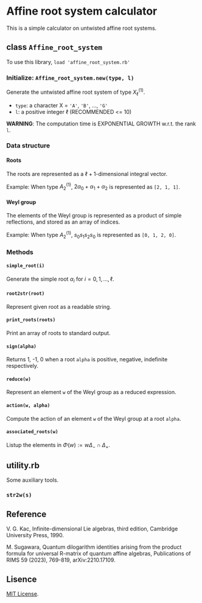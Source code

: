 # Affine root system calculator

This is a simple calculator on untwisted affine root systems.

## class `Affine_root_system`
To use this library, `load 'affine_root_system.rb'`

### Initialize: `Affine_root_system.new(type, l)`
Generate the untwisted affine root system of type $X_{\ell}^{(1)}$.
* `type`: a character X = `'A'`, `'B'`, ..., `'G'`
* `l`: a positive integer $\ell$ (RECOMMENDED <= 10)

**WARNING**: The computation time is EXPONENTIAL GROWTH w.r.t. the rank `l`.

### Data structure
#### Roots
The roots are represented as a $\ell+1$-dimensional integral vector.

Example: When type $A_2^{(1)}$, $2\alpha_0 + \alpha_1 + \alpha_2$ is represented as `[2, 1, 1]`.

#### Weyl group
The elements of the Weyl group is represented as a product of simple reflections,
and stored as an array of indices.

Example: When type $A_2^{(1)}$, $s_0 s_1 s_2 s_0$ is represented as `[0, 1, 2, 0]`.



### Methods
#### `simple_root(i)`
Generate the simple root $\alpha_i$ for $i = 0, 1, \dots, \ell$.

#### `root2str(root)`
Represent given root as a readable string.

#### `print_roots(roots)`
Print an array of roots to standard output.

#### `sign(alpha)`
Returns 1, -1, 0 when a root `alpha` is positive, negative, indefinite respectively.

#### `reduce(w)`
Represent an element `w` of the Weyl group as a reduced expression.

#### `action(w, alpha)`
Compute the action of an element `w` of the Weyl group at a root `alpha`.

#### `associated_roots(w)`
Listup the elements in $\Phi(w) := w\Delta_- \cap \Delta_+$.


## utility.rb
Some auxiliary tools.
### `str2w(s)`

## Reference
V. G. Kac, Infinite-dimensional Lie algebras, third edition, Cambridge University Press, 1990.

M. Sugawara, Quantum dilogarithm identities arising from the product formula for universal R-matrix of quantum affine algebras, Publications of RIMS 59 (2023), 769-819, arXiv:2210.17109.

## Lisence
[MIT License](https://opensource.org/licenses/MIT).
